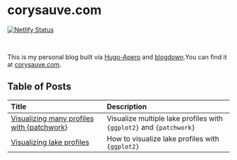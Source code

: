 # corysauve.com

[![Netlify
Status](https://api.netlify.com/api/v1/badges/aac0c78b-e434-47d6-97fb-15f59540ec2d/deploy-status)](https://app.netlify.com/sites/sauve/deploys)

<br>

This is my personal blog built via [Hugo-Apero](https://github.com/hugo-apero) and [blogdown](https://github.com/rstudio/blogdown).You can find it at [corysauve.com](https://corysauve.com).

## Table of Posts

| Title                                                                                                                             | Description                                                         |
|:----------------------------------------------------------------------------------------------------------------------------------|:--------------------------------------------------------------------|
| [Visualizing many profiles with {patchwork}](https://www.corysauve.com/blog/2021-12-06-visualizing-many-profiles-with-patchwork/) | Visualize multiple lake profiles with `{ggplot2}` and `{patchwork}` |
| [Visualizing lake profiles](https://www.corysauve.com/blog/2021-12-02-visualizing-lake-profiles/)                                 | How to visualize lake profiles with `{ggplot2}`                     |
